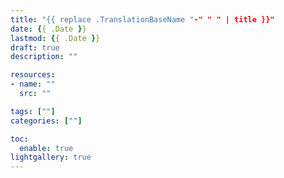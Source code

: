 ```yaml
---
title: "{{ replace .TranslationBaseName "-" " " | title }}"
date: {{ .Date }}
lastmod: {{ .Date }}
draft: true
description: ""

resources:
- name: ""
  src: ""

tags: [""]
categories: [""]

toc:
  enable: true
lightgallery: true
---
```


<!--more-->
